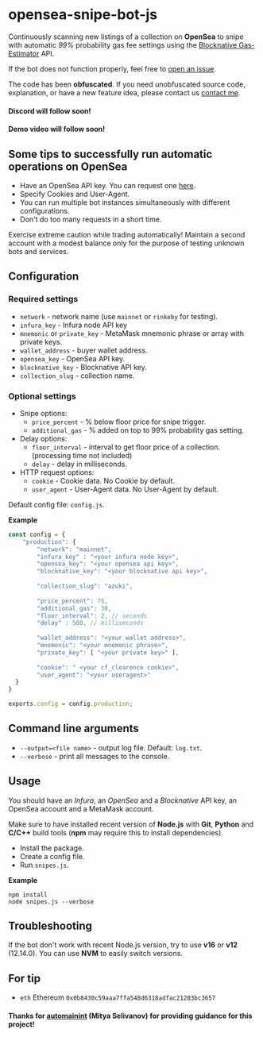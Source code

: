 # opensea-snipe-bot-js

Continuously scanning new listings of a collection on **OpenSea** to snipe with automatic _99%_ probability gas fee settings using the 
[Blocknative Gas-Estimator](https://www.blocknative.com/gas-estimator) API.

If the bot does not function properly, feel free to [open an issue](https://github.com/binhnguyen98/opensea-snipe-bot-js-private/issues).

The code has been **obfuscated**. If you need unobfuscated source code, explanation, or have a new feature idea, 
please contact us [contact me](https://t.me/benguen).

#### Discord will follow soon! 
#### Demo video will follow soon!

## Some tips to successfully run automatic operations on OpenSea
- Have an OpenSea API key. You can request one [here](https://docs.opensea.io/reference/request-an-api-key).
- Specify Cookies and User-Agent.
- You can run multiple bot instances simultaneously with different configurations.
- Don't do too many requests in a short time.

Exercise extreme caution while trading automatically!
Maintain a second account with a modest balance only for the purpose of testing unknown bots and services.

## Configuration

### Required settings
- `network` - network name (use `mainnet` or `rinkeby` for testing).
- `infura_key` - Infura node API key
- `mnemonic` or `private_key` - MetaMask mnemonic phrase or array with private keys.
- `wallet_address` - buyer wallet address.
- `opensea_key` - OpenSea API key.
- `blocknative_key` - Blocknative API key.
- `collection_slug` - collection name.

### Optional settings
- Snipe options:
  - `price_percent` - % below floor price for snipe trigger.
  - `additional_gas` - % added on top to 99% probability gas setting.
- Delay options:
  - `floor_interval` - interval to get floor price of a collection. (processing time not included)
  - `delay` - delay in milliseconds.
- HTTP request options:
    - `cookie` - Cookie data. No Cookie by default.
    - `user_agent` - User-Agent data. No User-Agent by default.
    
Default config file: `config.js`.

**Example**
```js
const config = {
    "production": {
        "network": "mainnet", 
        "infura_key" : "<your infura node key>", 
        "opensea_key": "<your opensea api key>", 
        "blocknative_key": "<your blocknative api key>",
      
        "collection_slug": "azuki",
      
        "price_percent": 75, 
        "additional_gas": 30, 
        "floor_interval": 2, // seconds
        "delay" : 500, // milliseconds
      
        "wallet_address": "<your wallet address>", 
        "mnemonic": "<your mnemonic phrase>",
        "private_key": [ "<your private key>" ], 
      
        "cookie": " <your cf_clearence cookie>", 
        "user_agent": "<your useragent>"
  }
}

exports.config = config.production;
```

## Command line arguments
- `--output=<file name>` - output log file. Default: `log.txt`.
- `--verbose` - print all messages to the console.

## Usage
You should have an _Infura_, an _OpenSea_ and a _Blocknative_ API key, an OpenSea account and a MetaMask account.

Make sure to have installed recent version of **Node.js**
with **Git**, **Python** and **C/C++** build tools (**npm** may require this to install dependencies).
- Install the package.
- Create a config file.
- Run `snipes.js`.

**Example**
```shell
npm install
node snipes.js --verbose
```

<!-- **Demo video** - https://youtu.be/sGwS2v-S2wk -->

## Troubleshooting
If the bot don't work with recent Node.js version, try to use **v16** or **v12** (12.14.0).
You can use **NVM** to easily switch versions.

## For tip
- `eth` Ethereum `0x0b8430c59aaa7ffa548d6318adfac21203bc3657`

#### Thanks for [automainint](https://github.com/automainint) (Mitya Selivanov) for providing guidance for this project!